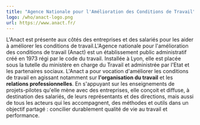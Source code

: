 ```yaml
---
title: "Agence Nationale pour l'Amélioration des Conditions de Travail"
logo: /who/anact-logo.png
url: https://www.anact.fr/
---
```


L'Anact est présente aux côtés des entreprises et des salariés pour les aider à améliorer les conditions de travail.L'Agence nationale pour l'amélioration des conditions de travail (Anact) est un établissement public administratif créé en 1973 régi par le code du travail. Installée à Lyon, elle est placée sous la tutelle du ministère en charge du Travail et administrée par l'Etat et les partenaires sociaux. L'Anact a pour vocation d'améliorer les conditions de travail en agissant notamment sur **l'organisation du travail** et les **relations professionnelles**. En s'appuyant sur les enseignements de projets-pilotes qu'elle mène avec des entreprises, elle conçoit et diffuse, à destination des salariés, de leurs représentants et des directions, mais aussi de tous les acteurs qui les accompagnent, des méthodes et outils dans un objectif partagé : concilier durablement qualité de vie au travail et performance.

